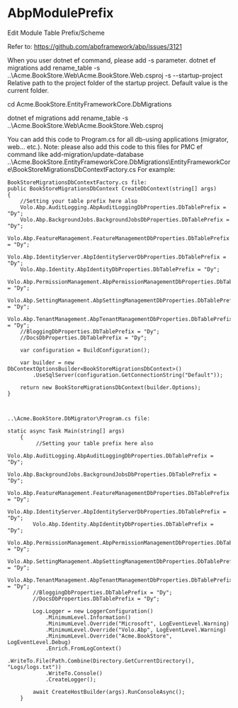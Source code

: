 # AbpModulePrefix
Edit Module Table Prefix/Scheme

Refer to:
https://github.com/abpframework/abp/issues/3121

When you user dotnet ef command, please add -s parameter.
dotnet ef migrations add rename_table -s ..\Acme.BookStore.Web\Acme.BookStore.Web.csproj
-s   --startup-project <PROJECT>  Relative path to the project folder of the startup project. Default value is the current folder.


cd Acme.BookStore.EntityFrameworkCore.DbMigrations

dotnet ef migrations add rename_table -s ..\Acme.BookStore.Web\Acme.BookStore.Web.csproj


You can add this code to Program.cs for all db-using applications (migrator, web... etc.).
Note: please also add this code to this files for PMC ef command like add-migration/update-database
..\Acme.BookStore.EntityFrameworkCore.DbMigrations\EntityFrameworkCore\BookStoreMigrationsDbContextFactory.cs
For example:

    BookStoreMigrationsDbContextFactory.cs file:  
    public BookStoreMigrationsDbContext CreateDbContext(string[] args)
    {
        //Setting your table prefix here also
        Volo.Abp.AuditLogging.AbpAuditLoggingDbProperties.DbTablePrefix = "Dy";
        Volo.Abp.BackgroundJobs.BackgroundJobsDbProperties.DbTablePrefix = "Dy";
        Volo.Abp.FeatureManagement.FeatureManagementDbProperties.DbTablePrefix = "Dy";
        Volo.Abp.IdentityServer.AbpIdentityServerDbProperties.DbTablePrefix = "Dy";
        Volo.Abp.Identity.AbpIdentityDbProperties.DbTablePrefix = "Dy";
        Volo.Abp.PermissionManagement.AbpPermissionManagementDbProperties.DbTablePrefix = "Dy";
        Volo.Abp.SettingManagement.AbpSettingManagementDbProperties.DbTablePrefix = "Dy";
        Volo.Abp.TenantManagement.AbpTenantManagementDbProperties.DbTablePrefix = "Dy";
        //BloggingDbProperties.DbTablePrefix = "Dy";
        //DocsDbProperties.DbTablePrefix = "Dy";

        var configuration = BuildConfiguration();

        var builder = new DbContextOptionsBuilder<BookStoreMigrationsDbContext>()
            .UseSqlServer(configuration.GetConnectionString("Default"));

        return new BookStoreMigrationsDbContext(builder.Options);
    }
    


    ..\Acme.BookStore.DbMigrator\Program.cs file:
    
    static async Task Main(string[] args)
        {
             //Setting your table prefix here also
            Volo.Abp.AuditLogging.AbpAuditLoggingDbProperties.DbTablePrefix = "Dy";
            Volo.Abp.BackgroundJobs.BackgroundJobsDbProperties.DbTablePrefix = "Dy";
            Volo.Abp.FeatureManagement.FeatureManagementDbProperties.DbTablePrefix = "Dy";
            Volo.Abp.IdentityServer.AbpIdentityServerDbProperties.DbTablePrefix = "Dy";
            Volo.Abp.Identity.AbpIdentityDbProperties.DbTablePrefix = "Dy";
            Volo.Abp.PermissionManagement.AbpPermissionManagementDbProperties.DbTablePrefix = "Dy";
            Volo.Abp.SettingManagement.AbpSettingManagementDbProperties.DbTablePrefix = "Dy";
            Volo.Abp.TenantManagement.AbpTenantManagementDbProperties.DbTablePrefix = "Dy";
            //BloggingDbProperties.DbTablePrefix = "Dy";
            //DocsDbProperties.DbTablePrefix = "Dy";
            
            Log.Logger = new LoggerConfiguration()
                .MinimumLevel.Information()
                .MinimumLevel.Override("Microsoft", LogEventLevel.Warning)
                .MinimumLevel.Override("Volo.Abp", LogEventLevel.Warning)
                .MinimumLevel.Override("Acme.BookStore", LogEventLevel.Debug)
                .Enrich.FromLogContext()
                .WriteTo.File(Path.Combine(Directory.GetCurrentDirectory(), "Logs/logs.txt"))
                .WriteTo.Console()
                .CreateLogger();

            await CreateHostBuilder(args).RunConsoleAsync();
        }
 
